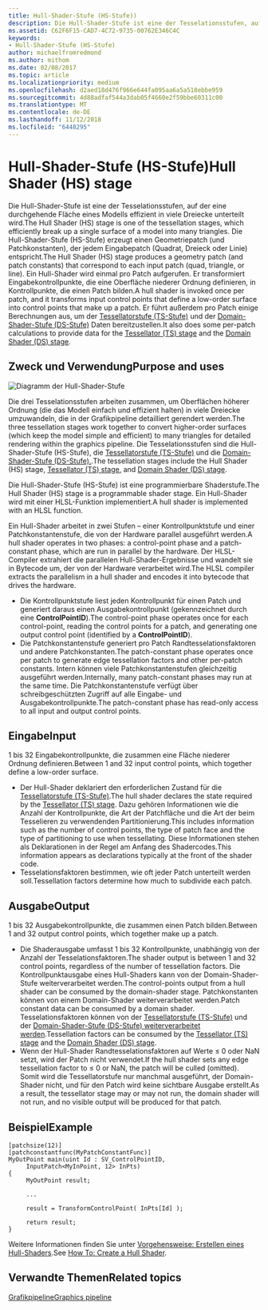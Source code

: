```yaml
---
title: Hull-Shader-Stufe (HS-Stufe))
description: Die Hull-Shader-Stufe ist eine der Tesselationsstufen, auf der eine durchgehende Fläche eines Modell effizient in vielen Dreiecke unterteilt wird.
ms.assetid: C62F6F15-CAD7-4C72-9735-00762E346C4C
keywords:
- Hull-Shader-Stufe (HS-Stufe)
author: michaelfromredmond
ms.author: mithom
ms.date: 02/08/2017
ms.topic: article
ms.localizationpriority: medium
ms.openlocfilehash: d2aed18d476f966e644fa095aa6a5a518ebbe959
ms.sourcegitcommit: 4d88adfaf544a3dab05f4660e2f59bbe60311c00
ms.translationtype: MT
ms.contentlocale: de-DE
ms.lasthandoff: 11/12/2018
ms.locfileid: "6448295"
---
```

# <a name="hull-shader-hs-stage"></a><span data-ttu-id="1a3b3-104">Hull-Shader-Stufe (HS-Stufe)</span><span class="sxs-lookup"><span data-stu-id="1a3b3-104">Hull Shader (HS) stage</span></span>


<span data-ttu-id="1a3b3-105">Die Hull-Shader-Stufe ist eine der Tesselationsstufen, auf der eine durchgehende Fläche eines Modells effizient in viele Dreiecke unterteilt wird.</span><span class="sxs-lookup"><span data-stu-id="1a3b3-105">The Hull Shader (HS) stage is one of the tessellation stages, which efficiently break up a single surface of a model into many triangles.</span></span> <span data-ttu-id="1a3b3-106">Die Hull-Shader-Stufe (HS-Stufe) erzeugt einen Geometriepatch (und Patchkonstanten), der jedem Eingabepatch (Quadrat, Dreieck oder Linie) entspricht.</span><span class="sxs-lookup"><span data-stu-id="1a3b3-106">The Hull Shader (HS) stage produces a geometry patch (and patch constants) that correspond to each input patch (quad, triangle, or line).</span></span> <span data-ttu-id="1a3b3-107">Ein Hull-Shader wird einmal pro Patch aufgerufen. Er transformiert Eingabekontrollpunkte, die eine Oberfläche niederer Ordnung definieren, in Kontrollpunkte, die einen Patch bilden.</span><span class="sxs-lookup"><span data-stu-id="1a3b3-107">A hull shader is invoked once per patch, and it transforms input control points that define a low-order surface into control points that make up a patch.</span></span> <span data-ttu-id="1a3b3-108">Er führt außerdem pro Patch einige Berechnungen aus, um der [Tessellatorstufe (TS-Stufe)](tessellator-stage--ts-.md) und der [Domain-Shader-Stufe (DS-Stufe)](domain-shader-stage--ds-.md) Daten bereitzustellen.</span><span class="sxs-lookup"><span data-stu-id="1a3b3-108">It also does some per-patch calculations to provide data for the [Tessellator (TS) stage](tessellator-stage--ts-.md) and the [Domain Shader (DS) stage](domain-shader-stage--ds-.md).</span></span>

## <a name="span-idpurposeandusesspanspan-idpurposeandusesspanspan-idpurposeandusesspanpurpose-and-uses"></a><span data-ttu-id="1a3b3-109"><span id="Purpose_and_uses"></span><span id="purpose_and_uses"></span><span id="PURPOSE_AND_USES"></span>Zweck und Verwendung</span><span class="sxs-lookup"><span data-stu-id="1a3b3-109"><span id="Purpose_and_uses"></span><span id="purpose_and_uses"></span><span id="PURPOSE_AND_USES"></span>Purpose and uses</span></span>


![Diagramm der Hull-Shader-Stufe](images/d3d11-hull-shader.png)

<span data-ttu-id="1a3b3-111">Die drei Tesselationsstufen arbeiten zusammen, um Oberflächen höherer Ordnung (die das Modell einfach und effizient halten) in viele Dreiecke umzuwandeln, die in der Grafikpipeline detailliert gerendert werden.</span><span class="sxs-lookup"><span data-stu-id="1a3b3-111">The three tessellation stages work together to convert higher-order surfaces (which keep the model simple and efficient) to many triangles for detailed rendering within the graphics pipeline.</span></span> <span data-ttu-id="1a3b3-112">Die Tesselationsstufen sind die Hull-Shader-Stufe (HS-Stufe), die [Tessellatorstufe (TS-Stufe)](tessellator-stage--ts-.md) und die [Domain-Shader-Stufe (DS-Stufe).](domain-shader-stage--ds-.md).</span><span class="sxs-lookup"><span data-stu-id="1a3b3-112">The tessellation stages include the Hull Shader (HS) stage, [Tessellator (TS) stage](tessellator-stage--ts-.md), and [Domain Shader (DS) stage](domain-shader-stage--ds-.md).</span></span>

<span data-ttu-id="1a3b3-113">Die Hull-Shader-Stufe (HS-Stufe) ist eine programmierbare Shaderstufe.</span><span class="sxs-lookup"><span data-stu-id="1a3b3-113">The Hull Shader (HS) stage is a programmable shader stage.</span></span> <span data-ttu-id="1a3b3-114">Ein Hull-Shader wird mit einer HLSL-Funktion implementiert.</span><span class="sxs-lookup"><span data-stu-id="1a3b3-114">A hull shader is implemented with an HLSL function.</span></span>

<span data-ttu-id="1a3b3-115">Ein Hull-Shader arbeitet in zwei Stufen – einer Kontrollpunktstufe und einer Patchkonstantenstufe, die von der Hardware parallel ausgeführt werden.</span><span class="sxs-lookup"><span data-stu-id="1a3b3-115">A hull shader operates in two phases: a control-point phase and a patch-constant phase, which are run in parallel by the hardware.</span></span> <span data-ttu-id="1a3b3-116">Der HLSL-Compiler extrahiert die parallelen Hull-Shader-Ergebnisse und wandelt sie in Bytecode um, der von der Hardware verarbeitet wird.</span><span class="sxs-lookup"><span data-stu-id="1a3b3-116">The HLSL compiler extracts the parallelism in a hull shader and encodes it into bytecode that drives the hardware.</span></span>

-   <span data-ttu-id="1a3b3-117">Die Kontrollpunktstufe liest jeden Kontrollpunkt für einen Patch und generiert daraus einen Ausgabekontrollpunkt (gekennzeichnet durch eine **ControlPointID**).</span><span class="sxs-lookup"><span data-stu-id="1a3b3-117">The control-point phase operates once for each control-point, reading the control points for a patch, and generating one output control point (identified by a **ControlPointID**).</span></span>
-   <span data-ttu-id="1a3b3-118">Die Patchkonstantenstufe generiert pro Patch Randtesselationsfaktoren und andere Patchkonstanten.</span><span class="sxs-lookup"><span data-stu-id="1a3b3-118">The patch-constant phase operates once per patch to generate edge tessellation factors and other per-patch constants.</span></span> <span data-ttu-id="1a3b3-119">Intern können viele Patchkonstantenstufen gleichzeitig ausgeführt werden.</span><span class="sxs-lookup"><span data-stu-id="1a3b3-119">Internally, many patch-constant phases may run at the same time.</span></span> <span data-ttu-id="1a3b3-120">Die Patchkonstantenstufe verfügt über schreibgeschützten Zugriff auf alle Eingabe- und Ausgabekontrollpunkte.</span><span class="sxs-lookup"><span data-stu-id="1a3b3-120">The patch-constant phase has read-only access to all input and output control points.</span></span>

## <a name="span-idinputspanspan-idinputspanspan-idinputspaninput"></a><span data-ttu-id="1a3b3-121"><span id="Input"></span><span id="input"></span><span id="INPUT"></span>Eingabe</span><span class="sxs-lookup"><span data-stu-id="1a3b3-121"><span id="Input"></span><span id="input"></span><span id="INPUT"></span>Input</span></span>


<span data-ttu-id="1a3b3-122">1 bis 32 Eingabekontrollpunkte, die zusammen eine Fläche niederer Ordnung definieren.</span><span class="sxs-lookup"><span data-stu-id="1a3b3-122">Between 1 and 32 input control points, which together define a low-order surface.</span></span>

-   <span data-ttu-id="1a3b3-123">Der Hull-Shader deklariert den erforderlichen Zustand für die [Tessellatorstufe (TS-Stufe)](tessellator-stage--ts-.md).</span><span class="sxs-lookup"><span data-stu-id="1a3b3-123">The hull shader declares the state required by the [Tessellator (TS) stage](tessellator-stage--ts-.md).</span></span> <span data-ttu-id="1a3b3-124">Dazu gehören Informationen wie die Anzahl der Kontrollpunkte, die Art der Patchfläche und die Art der beim Tesselieren zu verwendenden Partitionierung.</span><span class="sxs-lookup"><span data-stu-id="1a3b3-124">This includes information such as the number of control points, the type of patch face and the type of partitioning to use when tessellating.</span></span> <span data-ttu-id="1a3b3-125">Diese Informationen stehen als Deklarationen in der Regel am Anfang des Shadercodes.</span><span class="sxs-lookup"><span data-stu-id="1a3b3-125">This information appears as declarations typically at the front of the shader code.</span></span>
-   <span data-ttu-id="1a3b3-126">Tesselationsfaktoren bestimmen, wie oft jeder Patch unterteilt werden soll.</span><span class="sxs-lookup"><span data-stu-id="1a3b3-126">Tessellation factors determine how much to subdivide each patch.</span></span>

## <a name="span-idoutputspanspan-idoutputspanspan-idoutputspanoutput"></a><span data-ttu-id="1a3b3-127"><span id="Output"></span><span id="output"></span><span id="OUTPUT"></span>Ausgabe</span><span class="sxs-lookup"><span data-stu-id="1a3b3-127"><span id="Output"></span><span id="output"></span><span id="OUTPUT"></span>Output</span></span>


<span data-ttu-id="1a3b3-128">1 bis 32 Ausgabekontrollpunkte, die zusammen einen Patch bilden.</span><span class="sxs-lookup"><span data-stu-id="1a3b3-128">Between 1 and 32 output control points, which together make up a patch.</span></span>

-   <span data-ttu-id="1a3b3-129">Die Shaderausgabe umfasst 1 bis 32 Kontrollpunkte, unabhängig von der Anzahl der Tesselationsfaktoren.</span><span class="sxs-lookup"><span data-stu-id="1a3b3-129">The shader output is between 1 and 32 control points, regardless of the number of tessellation factors.</span></span> <span data-ttu-id="1a3b3-130">Die Kontrollpunktausgabe eines Hull-Shaders kann von der Domain-Shader-Stufe weiterverarbeitet werden.</span><span class="sxs-lookup"><span data-stu-id="1a3b3-130">The control-points output from a hull shader can be consumed by the domain-shader stage.</span></span> <span data-ttu-id="1a3b3-131">Patchkonstanten können von einem Domain-Shader weiterverarbeitet werden.</span><span class="sxs-lookup"><span data-stu-id="1a3b3-131">Patch constant data can be consumed by a domain shader.</span></span> <span data-ttu-id="1a3b3-132">Tesselationsfaktoren können von der [Tessellatorstufe (TS-Stufe)](tessellator-stage--ts-.md) und der [Domain-Shader-Stufe (DS-Stufe) weiterverarbeitet werden](domain-shader-stage--ds-.md).</span><span class="sxs-lookup"><span data-stu-id="1a3b3-132">Tessellation factors can be consumed by the [Tessellator (TS) stage](tessellator-stage--ts-.md) and the [Domain Shader (DS) stage](domain-shader-stage--ds-.md).</span></span>
-   <span data-ttu-id="1a3b3-133">Wenn der Hull-Shader Randtesselationsfaktoren auf Werte ≤ 0 oder NaN setzt, wird der Patch nicht verwendet.</span><span class="sxs-lookup"><span data-stu-id="1a3b3-133">If the hull shader sets any edge tessellation factor to ≤ 0 or NaN, the patch will be culled (omitted).</span></span> <span data-ttu-id="1a3b3-134">Somit wird die Tessellatorstufe nur manchmal ausgeführt, der Domain-Shader nicht, und für den Patch wird keine sichtbare Ausgabe erstellt.</span><span class="sxs-lookup"><span data-stu-id="1a3b3-134">As a result, the tessellator stage may or may not run, the domain shader will not run, and no visible output will be produced for that patch.</span></span>

## <a name="span-idexamplespanspan-idexamplespanspan-idexamplespanexample"></a><span data-ttu-id="1a3b3-135"><span id="Example"></span><span id="example"></span><span id="EXAMPLE"></span>Beispiel</span><span class="sxs-lookup"><span data-stu-id="1a3b3-135"><span id="Example"></span><span id="example"></span><span id="EXAMPLE"></span>Example</span></span>


```
[patchsize(12)]
[patchconstantfunc(MyPatchConstantFunc)]
MyOutPoint main(uint Id : SV_ControlPointID,
     InputPatch<MyInPoint, 12> InPts)
{
     MyOutPoint result;
     
     ...
     
     result = TransformControlPoint( InPts[Id] );

     return result;
}
```

<span data-ttu-id="1a3b3-136">Weitere Informationen finden Sie unter [Vorgehensweise: Erstellen eines Hull-Shaders](https://msdn.microsoft.com/library/windows/desktop/ff476338).</span><span class="sxs-lookup"><span data-stu-id="1a3b3-136">See [How To: Create a Hull Shader](https://msdn.microsoft.com/library/windows/desktop/ff476338).</span></span>

## <a name="span-idrelated-topicsspanrelated-topics"></a><span data-ttu-id="1a3b3-137"><span id="related-topics"></span>Verwandte Themen</span><span class="sxs-lookup"><span data-stu-id="1a3b3-137"><span id="related-topics"></span>Related topics</span></span>


[<span data-ttu-id="1a3b3-138">Grafikpipeline</span><span class="sxs-lookup"><span data-stu-id="1a3b3-138">Graphics pipeline</span></span>](graphics-pipeline.md)

 

 




